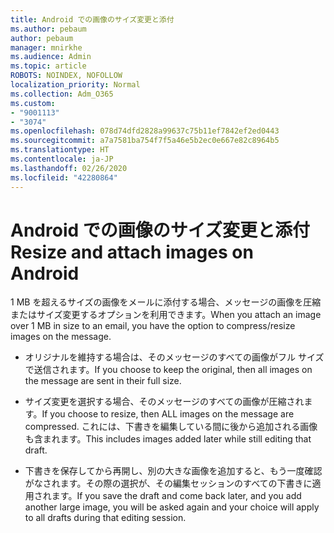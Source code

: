 ```yaml
---
title: Android での画像のサイズ変更と添付
ms.author: pebaum
author: pebaum
manager: mnirkhe
ms.audience: Admin
ms.topic: article
ROBOTS: NOINDEX, NOFOLLOW
localization_priority: Normal
ms.collection: Adm_O365
ms.custom:
- "9001113"
- "3074"
ms.openlocfilehash: 078d74dfd2828a99637c75b11ef7842ef2ed0443
ms.sourcegitcommit: a7a7581ba754f7f5a46e5b2ec0e667e82c8964b5
ms.translationtype: HT
ms.contentlocale: ja-JP
ms.lasthandoff: 02/26/2020
ms.locfileid: "42280864"
---
```

# <a name="resize-and-attach-images-on-android"></a><span data-ttu-id="1507a-102">Android での画像のサイズ変更と添付</span><span class="sxs-lookup"><span data-stu-id="1507a-102">Resize and attach images on Android</span></span>

<span data-ttu-id="1507a-103">1 MB を超えるサイズの画像をメールに添付する場合、メッセージの画像を圧縮またはサイズ変更するオプションを利用できます。</span><span class="sxs-lookup"><span data-stu-id="1507a-103">When you attach an image over 1 MB in size to an email, you have the option to compress/resize images on the message.</span></span>
 
- <span data-ttu-id="1507a-104">オリジナルを維持する場合は、そのメッセージのすべての画像がフル サイズで送信されます。</span><span class="sxs-lookup"><span data-stu-id="1507a-104">If you choose to keep the original, then all images on the message are sent in their full size.</span></span>
 
- <span data-ttu-id="1507a-105">サイズ変更を選択する場合、そのメッセージのすべての画像が圧縮されます。</span><span class="sxs-lookup"><span data-stu-id="1507a-105">If you choose to resize, then ALL images on the message are compressed.</span></span>  <span data-ttu-id="1507a-106">これには、下書きを編集している間に後から追加される画像も含まれます。</span><span class="sxs-lookup"><span data-stu-id="1507a-106">This includes images added later while still editing that draft.</span></span>
 
- <span data-ttu-id="1507a-107">下書きを保存してから再開し、別の大きな画像を追加すると、もう一度確認がなされます。その際の選択が、その編集セッションのすべての下書きに適用されます。</span><span class="sxs-lookup"><span data-stu-id="1507a-107">If you save the draft and come back later, and you add another large image, you will be asked again and your choice will apply to all drafts during that editing session.</span></span>
 
